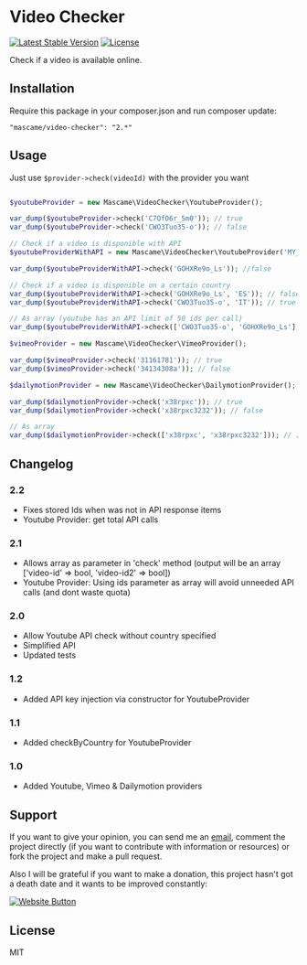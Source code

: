 Video Checker
=========

[![Latest Stable Version](https://poser.pugx.org/mascame/video-checker/v/stable.svg)](https://packagist.org/packages/mascame/video-checker)
[![License](https://poser.pugx.org/mascame/video-checker/license.svg)](https://packagist.org/packages/mascame/video-checker)

Check if a video is available online.

Installation
--------------

Require this package in your composer.json and run composer update:

    "mascame/video-checker": "2.*"


Usage
--------------

Just use `$provider->check(videoId)` with the provider you want

```php

$youtubeProvider = new Mascame\VideoChecker\YoutubeProvider();

var_dump($youtubeProvider->check('C7OfO6r_5m0')); // true
var_dump($youtubeProvider->check('CWO3Tuo35-o')); // false

// Check if a video is disponible with API
$youtubeProviderWithAPI = new Mascame\VideoChecker\YoutubeProvider('MY_API_KEY');

var_dump($youtubeProviderWithAPI->check('GOHXRe9o_Ls')); //false

// Check if a video is disponible on a certain country
var_dump($youtubeProviderWithAPI->check('GOHXRe9o_Ls', 'ES')); // false
var_dump($youtubeProviderWithAPI->check('CWO3Tuo35-o', 'IT')); // true

// As array (youtube has an API limit of 50 ids per call)
var_dump($youtubeProviderWithAPI->check(['CWO3Tuo35-o', 'GOHXRe9o_Ls'], 'ES')); // ['CWO3Tuo35-o' => true, 'GOHXRe9o_Ls' => false]

$vimeoProvider = new Mascame\VideoChecker\VimeoProvider();

var_dump($vimeoProvider->check('31161781')); // true
var_dump($vimeoProvider->check('34134308a')); // false

$dailymotionProvider = new Mascame\VideoChecker\DailymotionProvider();

var_dump($dailymotionProvider->check('x38rpxc')); // true
var_dump($dailymotionProvider->check('x38rpxc3232')); // false

// As array
var_dump($dailymotionProvider->check(['x38rpxc', 'x38rpxc3232'])); // ['x38rpxc' => true, 'x38rpxc3232' => false]

```

Changelog
----

### 2.2
- Fixes stored Ids when was not in API response items
- Youtube Provider: get total API calls

### 2.1
- Allows array as parameter in 'check' method (output will be an array ['video-id' => bool, 'video-id2' => bool])
- Youtube Provider: Using ids parameter as array will avoid unneeded API calls (and dont waste quota)

### 2.0
- Allow Youtube API check without country specified
- Simplified API
- Updated tests

### 1.2
- Added API key injection via constructor for YoutubeProvider

### 1.1
- Added checkByCountry for YoutubeProvider

### 1.0
- Added Youtube, Vimeo & Dailymotion providers


Support
----

If you want to give your opinion, you can send me an [email](mailto:marcmascarell@gmail.com), comment the project directly (if you want to contribute with information or resources) or fork the project and make a pull request.

Also I will be grateful if you want to make a donation, this project hasn't got a death date and it wants to be improved constantly:

[![Website Button](http://www.rahmenversand.com/images/paypal_logo_klein.gif "Donate!")](https://www.paypal.com/cgi-bin/webscr?cmd=_donations&business=marcmascarell%40gmail%2ecom&lc=US&item_name=Arrayer%20Development&no_note=0&currency_code=EUR&bn=PP%2dDonationsBF%3abtn_donateCC_LG%2egif%3aNonHostedGuest&amount=5 "Contribute to the project")


License
----

MIT